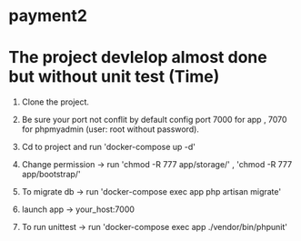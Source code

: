 # payment2
# The project devlelop almost done but without unit test (Time)

1. Clone the project.

2. Be sure your port not conflit by default config port 7000 for app , 7070 for phpmyadmin (user: root without password).

3. Cd to project and run 'docker-compose up -d'

4. Change permission -> run 'chmod -R 777 app/storage/' , 'chmod -R 777 app/bootstrap/'

5. To migrate db -> run 'docker-compose exec app php artisan migrate'

6. launch app -> your_host:7000

7. To run unittest -> run 'docker-compose exec app ./vendor/bin/phpunit'
